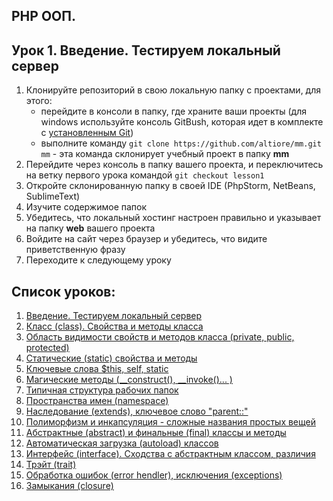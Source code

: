 ## PHP ООП.
## Урок 1. Введение. Тестируем локальный сервер

1. Клонируйте репозиторий в свою локальную папку с проектами, для этого:
    * перейдите в консоли в папку, где храните ваши проекты (для windows используйте консоль GitBush, которая идет в комплекте с [установленным Git](https://git-scm.com/book/ru/v2/%D0%92%D0%B2%D0%B5%D0%B4%D0%B5%D0%BD%D0%B8%D0%B5-%D0%A3%D1%81%D1%82%D0%B0%D0%BD%D0%BE%D0%B2%D0%BA%D0%B0-Git))
    * выполните команду ```git clone https://github.com/altiore/mm.git mm``` - эта команда склонирует учебный проект в папку **mm**
2. Перейдите через консоль в папку вашего проекта, и переключитесь на ветку первого урока командой ```git checkout lesson1```
3. Откройте склонированную папку в своей IDE (PhpStorm, NetBeans, SublimeText)
4. Изучите содержимое папок
5. Убедитесь, что локальный хостинг настроен правильно и указывает на папку **web** вашего проекта
6. Войдите на сайт через браузер и убедитесь, что видите приветственную фразу
5. Переходите к следующему уроку


## Список уроков:
1. [Введение. Тестируем локальный сервер](https://github.com/altiore/mm/tree/lesson1)
2. [Класс (class). Свойства и методы класса](https://github.com/altiore/mm/tree/lesson2)
3. [Область видимости свойств и методов класса (private, public, protected)](https://github.com/altiore/mm/tree/lesson3)
4. [Статические (static) свойства и методы](https://github.com/altiore/mm/tree/lesson4)
5. [Ключевые слова $this, self, static](https://github.com/altiore/mm/tree/lesson5)
6. [Магические методы (__construct(), __invoke()... )](https://github.com/altiore/mm/tree/lesson6)
7. [Типичная структура рабочих папок](https://github.com/altiore/mm/tree/lesson7)
8. [Пространства имен (namespace)](https://github.com/altiore/mm/tree/lesson8)
9. [Наследование (extends), ключевое слово "parent::"](https://github.com/altiore/mm/tree/lesson9)
10. [Полиморфизм и инкапсуляция - сложные названия простых вещей](https://github.com/altiore/mm/tree/lesson10)
11. [Абстрактные (abstract) и финальные (final) классы и методы](https://github.com/altiore/mm/tree/lesson11)
12. [Автоматическая загрузка (autoload) классов](https://github.com/altiore/mm/tree/lesson12)
13. [Интерфейс (interface). Сходства с абстрактным классом, различия](https://github.com/altiore/mm/tree/lesson13)
14. [Трэйт (trait)](https://github.com/altiore/mm/tree/lesson14)
15. [Обработка ошибок (error hendler), исключения (exceptions)](https://github.com/altiore/mm/tree/lesson15)
16. [Замыкания (closure)](https://github.com/altiore/mm/tree/lesson16)

